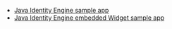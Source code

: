 * [Java Identity Engine sample app](https://github.com/okta/okta-idx-java/tree/master/samples/embedded-auth-with-sdk)
* [Java Identity Engine embedded Widget sample app](https://github.com/okta/okta-idx-java/tree/master/samples/embedded-sign-in-widget)
